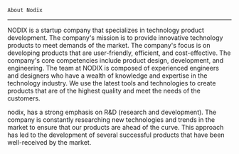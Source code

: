     About Nodix
----------------------------------------------------------------------
NODIX is a startup company that specializes in technology product development. The company's
mission is to provide innovative technology products to meet demands of the market. The
company's focus is on developing products that are user-friendly, efficient, and cost-effective.
The company's core competencies include product design, development, and engineering. The
team at NODIX is composed of experienced engineers and designers who have a wealth of
knowledge and expertise in the technology industry. We use the latest tools and technologies
to create products that are of the highest quality and meet the needs of the customers.

nodix, has a strong emphasis on R&D (research and development). The company is constantly
researching new technologies and trends in the market to ensure that our products are ahead
of the curve. This approach has led to the development of several successful products that have
been well-received by the market.

